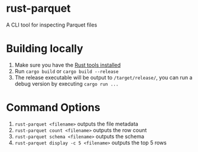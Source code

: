 # rust-parquet
A CLI tool for inspecting Parquet files

# Building locally

1. Make sure you have the [Rust tools installed](https://www.rust-lang.org/tools/install)
1. Run `cargo build` or `cargo build --release`
1. The release executable will be output to `/target/release/`, you can run a debug version by executing `cargo run ...`

# Command Options

1. `rust-parquet <filename>` outputs the file metadata
1. `rust-parquet count <filename>` outputs the row count
1. `rust-parquet schema <filename>` outputs the schema
1. `rust-parquet display -c 5 <filename>` outputs the top 5 rows
